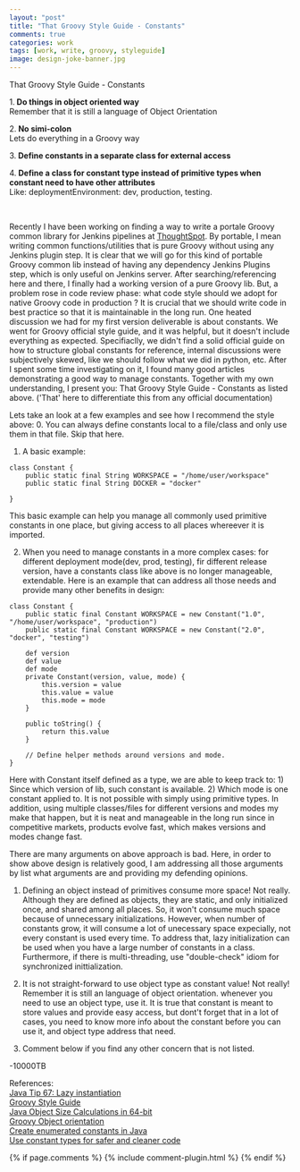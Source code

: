 ```yaml
---
layout: "post"
title: "That Groovy Style Guide - Constants"
comments: true
categories: work
tags: [work, write, groovy, styleguide]
image: design-joke-banner.jpg
---
```


That Groovy Style Guide - Constants
  
  
1.<Strong> Do things in object oriented way</Strong>  
Remember that it is still a language of Object Orientation  

2.<Strong> No simi-colon</Strong>  
Lets do everything in a Groovy way  

3.<Strong> Define constants in a separate class for external access</Strong>  

4.<Strong> Define a class for constant type instead of primitive types when constant need to have other attributes </Strong>  
Like: deploymentEnvironment: dev, production, testing.   
  
<br/>

Recently I have been working on finding a way to write a portale Groovy common 
library for Jenkins pipelines at <a href="http://www.thoughtspot.com">ThoughtSpot</a>. 
By portable, I mean writing common functions/utilities that is pure Groovy without using 
any Jenkins plugin step. It is clear that we will go for this kind of portable Groovy common 
lib instead of having any dependency Jenkins Plugins step, which is only useful on Jenkins server. 
After searching/referencing here and there, I finally had a working version of a pure Groovy lib. 
But, a problem rose in code review phase: what code style should we adopt for native Groovy code 
in production ? It is crucial that we should write code in best practice so that it is maintainable 
in the long run. One heated discussion we had for my first version deliverable is about constants. 
We went for Groovy official style guide, and it was helpful, but it doesn't include everything as 
expected. Specifiaclly,  we didn't find a solid official guide on how to structure global constants 
for reference, internal discussions were subjectively skewed, like we should follow what we did in 
python, etc. After I spent some time investigating on it, I found many good articles demonstrating a 
good way to manage constants. Together with my own understanding, I present you: That Groovy Style Guide - Constants as listed above. 
('That' here to differentiate this from any official documentation)  
  
Lets take an look at a few examples and see how I recommend the style above:
0. You can always define constants local to a file/class and only use them in that file. Skip that here.

1. A basic example:

```
class Constant {
    public static final String WORKSPACE = "/home/user/workspace"
    public static final String DOCKER = "docker"

}
```
This basic example can help you manage all commonly used primitive constants in one place, but giving access to all places whereever it is imported.

2. When you need to manage constants in a more complex cases: for different deployment mode(dev, prod, testing), fir different release version, have a constants class like above is no longer manageable, extendable. Here is an example that can address all those needs and provide many other benefits in design:

```
class Constant {
    public static final Constant WORKSPACE = new Constant("1.0", "/home/user/workspace", "production")
    public static final Constant WORKSPACE = new Constant("2.0", "docker", "testing")

    def version
    def value
    def mode
    private Constant(version, value, mode) {
        this.version = value
        this.value = value
        this.mode = mode
    }

    public toString() {
        return this.value
    }

    // Define helper methods around versions and mode.
}
```
Here with Constant itself defined as a type, we are able to keep track to: 1) Since which version of lib, such constant is available. 2) Which mode is one constant applied to. It is not possible with simply using primitive types. In addition, using multiple classes/files for different versions and modes my make that happen, but it is neat and manageable in the long run since in competitive markets, products evolve fast, which makes versions and modes change fast.

There are many arguments on above approach is bad. Here, in order to show above design is relatively good, I am addressing all those arguments by list what arguments are and providing my defending opinions.

1. Defining an object instead of primitives consume more space!
Not really. Although they are defined as objects, they are static, and only initialized once, and shared among all places. So, it won't consume much space because of unnecessary initializations. However, when number of constants grow, it will consume a lot of unecessary space expecially, not every constant is used every time. To address that, lazy initialization can be used when you have a large number of constants in a class. Furthermore, if there is multi-threading, use "double-check" idiom for synchronized inittialization.

2. It is not straight-forward to use object type as constant value!
Not really! Remember it is still an language of object orientation. whenever you need to use an object type, use it. It is true that constant is meant to store values and provide easy access, but dont't forget that in a lot of cases, you need to know more info about the constant before you can use it, and object type address that need.

3. Comment below if you find any other concern that is not listed.

-10000TB


References:  
[Java Tip 67: Lazy instantiation](https://www.javaworld.com/article/2077568/learn-java/java-tip-67--lazy-instantiation.html)  
[Groovy Style Guide](http://groovy-lang.org/style-guide.html)  
[Java Object Size Calculations in 64-bit](http://btoddb-java-sizing.blogspot.com/)  
[Groovy Object orientation](http://groovy-lang.org/objectorientation.html)  
[Create enumerated constants in Java](https://www.javaworld.com/article/2076970/core-java/create-enumerated-constants-in-java.html)  
[Use constant types for safer and cleaner code](https://www.javaworld.com/article/2076481/learn-java/use-constant-types-for-safer-and-cleaner-code.html)  


{% if page.comments %} 
{% include comment-plugin.html %}
{% endif %}

